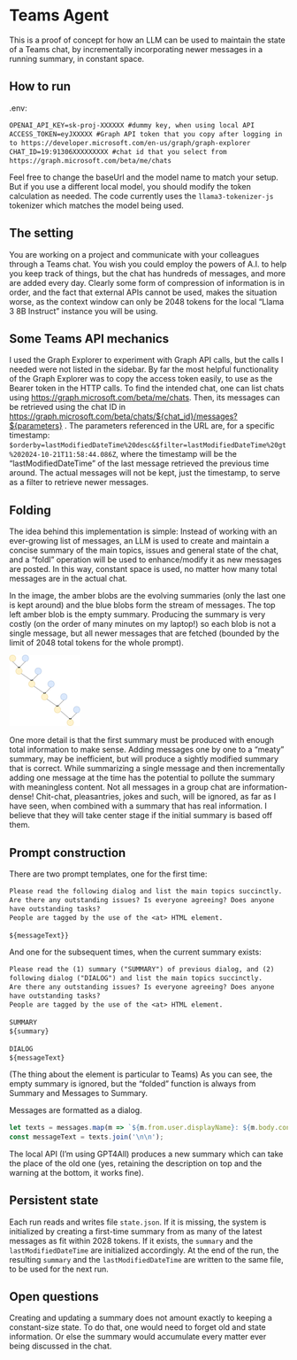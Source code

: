 # Teams Agent
This is a proof of concept for how an LLM can be used to maintain the state of a Teams chat, 
by incrementally incorporating newer messages in a running summary, in constant space.

## How to run
.env:
```shell
OPENAI_API_KEY=sk-proj-XXXXXX #dummy key, when using local API
ACCESS_TOKEN=eyJXXXXX #Graph API token that you copy after logging in to https://developer.microsoft.com/en-us/graph/graph-explorer
CHAT_ID=19:91306XXXXXXXXX #chat id that you select from https://graph.microsoft.com/beta/me/chats
```

Feel free to change the baseUrl and the model name to match your setup. But if you use a different
local model, you should modify the token calculation as needed. The code currently uses the 
`llama3-tokenizer-js` tokenizer which matches the model being used.

## The setting
You are working on a project and communicate with your colleagues through a Teams chat. You wish you could employ 
the powers of A.I. to help you keep track of things, but the chat has hundreds of messages, and more are added every 
day. Clearly some form of compression of information is in order, and the fact that external APIs cannot be used, 
makes the situation worse, as the context window can only be 2048 tokens for the local “Llama 3 8B Instruct” 
instance you will be using.

## Some Teams API mechanics
I used the Graph Explorer to experiment with Graph API calls, but the calls I needed were not listed in the sidebar. 
By far the most helpful functionality of the Graph Explorer was to copy the access token easily, to use as the 
Bearer token in the HTTP calls. To find the intended chat, one can list chats using 
https://graph.microsoft.com/beta/me/chats. Then, its messages can be retrieved using the chat ID in 
https://graph.microsoft.com/beta/chats/${chat_id}/messages?${parameters} . The parameters referenced in the 
URL are, for a specific timestamp: 
`$orderby=lastModifiedDateTime%20desc&$filter=lastModifiedDateTime%20gt%202024-10-21T11:58:44.086Z`, 
where the 
timestamp will be the “lastModifiedDateTime” of the last message retrieved the previous time around. The actual 
messages will not be kept, just the timestamp, to serve as a filter to retrieve newer messages.

## Folding
The idea behind this implementation is simple: Instead of working with an ever-growing list of messages, an LLM is 
used to create and maintain a concise summary of the main topics, issues and general state of the chat, and a 
“foldl” operation will be used to enhance/modify it as new messages are posted. In this way, constant space is used, 
no matter how many total messages are in the actual chat.

In the image, the amber blobs are the evolving summaries (only the last one is kept around) and the blue blobs form 
the stream of messages. The top left amber blob is the empty summary. Producing the summary is very costly (on the 
order of many minutes on my laptop!) so each blob is not a single message, but all newer messages that are fetched 
(bounded by the limit of 2048 total tokens for the whole prompt).

![Fold state](./fold-chat-state.png)

One more detail is that the first summary must be produced with enough total information to make sense. Adding 
messages one by one to a “meaty” summary, may be inefficient, but will produce a sightly modified summary that is 
correct. While summarizing a single message and then incrementally adding one message at the time has the potential 
to pollute the summary with meaningless content. Not all messages in a group chat are information-dense! Chit-chat, 
pleasantries, jokes and such, will be ignored, as far as I have seen, when combined with a summary that has real 
information. I believe that they will take center stage if the initial summary is based off them.

## Prompt construction
There are two prompt templates, one for the first time:
```
Please read the following dialog and list the main topics succinctly.
Are there any outstanding issues? Is everyone agreeing? Does anyone have outstanding tasks?
People are tagged by the use of the <at> HTML element.

${messageText}}
```

And one for the subsequent times, when the current summary exists:
```
Please read the (1) summary ("SUMMARY") of previous dialog, and (2) following dialog ("DIALOG") and list the main topics succinctly.
Are there any outstanding issues? Is everyone agreeing? Does anyone have outstanding tasks?
People are tagged by the use of the <at> HTML element.

SUMMARY
${summary}

DIALOG
${messageText}
```

(The thing about the <at> element is particular to Teams) As you can see, the empty summary is ignored, but the 
“folded” function is always from Summary and Messages to Summary.

Messages are formatted as a dialog.
```typescript
let texts = messages.map(m => `${m.from.user.displayName}: ${m.body.content}`);
const messageText = texts.join('\n\n');
```
The local API (I’m using GPT4All) produces a new summary which can take the place of the old one (yes, retaining the 
description on top and the warning at the bottom, it works fine).

## Persistent state
Each run reads and writes file `state.json`. If it is missing, the system is initialized by creating a
first-time summary from as many of the latest messages as fit within 2028 tokens. If it exists, the
`summary` and the `lastModifiedDateTime` are initialized accordingly. At the end of the run, the
resulting `summary` and the `lastModifiedDateTime` are written to the same file, to be used for the
next run.

## Open questions
Creating and updating a summary does not amount exactly to keeping a constant-size state. To do that,
one would need to forget old and state information. Or else the summary would accumulate every matter
ever being discussed in the chat.
